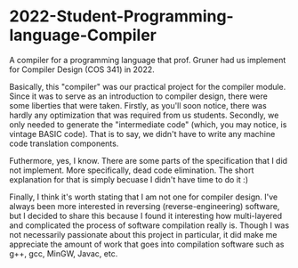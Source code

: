 # 2022-Student-Programming-language-Compiler
A compiler for a programming language that prof. Gruner had us implement for Compiler Design (COS 341) in 2022.

Basically, this "compiler" was our practical project for the compiler module. Since it was to serve as an introduction to compiler design,
there were some liberties that were taken. Firstly, as you'll soon notice, there was hardly any optimization that was required from us students.
Secondly, we only needed to generate the "intermediate code" (which, you may notice, is vintage BASIC code). That is to say, we didn't have to write any 
machine code translation components. 

Futhermore, yes, I know. There are some parts of the specification that I did not implement. More specifically, dead code elimination. 
The short explanation for that is simply becuase I didn't have time to do it :)

Finally, I think it's worth stating that I am not one for compiler design. I've always been more interested in reversing (reverse-engineering) software, 
but I decided to share this because I found it interesting how multi-layered and complicated the process of software compilation really is.
Though I was not necessarily passionate about this project in particular, it did make me appreciate the amount of work that goes into compilation software such 
as g++, gcc, MinGW, Javac, etc. 

